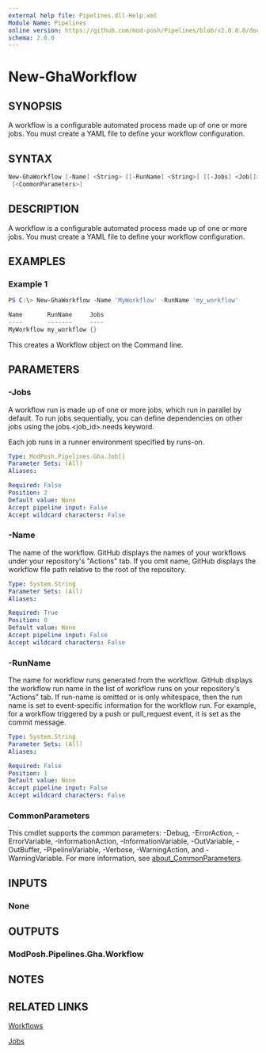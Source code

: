 ```yaml
---
external help file: Pipelines.dll-Help.xml
Module Name: Pipelines
online version: https://github.com/mod-posh/Pipelines/blob/v2.0.0.0/docs/New-GhaWorkflow.md#new-ghaworkflow
schema: 2.0.0
---
```


# New-GhaWorkflow

## SYNOPSIS

A workflow is a configurable automated process made up of one or more jobs. You must create a YAML file to define your
workflow configuration.

## SYNTAX

```powershell
New-GhaWorkflow [-Name] <String> [[-RunName] <String>] [[-Jobs] <Job[]>] [-ProgressAction <ActionPreference>]
 [<CommonParameters>]
```

## DESCRIPTION

A workflow is a configurable automated process made up of one or more jobs. You must create a YAML file to define your
workflow configuration.

## EXAMPLES

### Example 1

```powershell
PS C:\> New-GhaWorkflow -Name 'MyWorkflow' -RunName 'my_workflow'

Name       RunName     Jobs
----       -------     ----
MyWorkflow my_workflow {}
```

This creates a Workflow object on the Command line.

## PARAMETERS

### -Jobs

A workflow run is made up of one or more jobs, which run in parallel by default.
To run jobs sequentially, you can define dependencies on other jobs using the
jobs.<job_id>.needs keyword.

Each job runs in a runner environment specified by runs-on.

```yaml
Type: ModPosh.Pipelines.Gha.Job[]
Parameter Sets: (All)
Aliases:

Required: False
Position: 2
Default value: None
Accept pipeline input: False
Accept wildcard characters: False
```

### -Name

The name of the workflow. GitHub displays the names of your workflows under your
repository's "Actions" tab. If you omit name, GitHub displays the workflow file
path relative to the root of the repository.

```yaml
Type: System.String
Parameter Sets: (All)
Aliases:

Required: True
Position: 0
Default value: None
Accept pipeline input: False
Accept wildcard characters: False
```

### -RunName

The name for workflow runs generated from the workflow. GitHub displays the
workflow run name in the list of workflow runs on your repository's "Actions"
tab. If run-name is omitted or is only whitespace, then the run name is set to
event-specific information for the workflow run. For example, for a workflow
triggered by a push or pull_request event, it is set as the commit message.

```yaml
Type: System.String
Parameter Sets: (All)
Aliases:

Required: False
Position: 1
Default value: None
Accept pipeline input: False
Accept wildcard characters: False
```

### CommonParameters

This cmdlet supports the common parameters: -Debug, -ErrorAction, -ErrorVariable, -InformationAction, -InformationVariable, -OutVariable, -OutBuffer, -PipelineVariable, -Verbose, -WarningAction, and -WarningVariable. For more information, see [about_CommonParameters](http://go.microsoft.com/fwlink/?LinkID=113216).

## INPUTS

### None

## OUTPUTS

### ModPosh.Pipelines.Gha.Workflow

## NOTES

## RELATED LINKS

[Workflows](https://docs.github.com/en/actions/using-workflows/workflow-syntax-for-github-actions#about-yaml-syntax-for-workflows)

[Jobs](https://docs.github.com/en/actions/using-workflows/workflow-syntax-for-github-actions#jobs)
